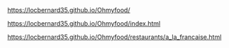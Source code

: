 


https://locbernard35.github.io/Ohmyfood/

https://locbernard35.github.io/Ohmyfood/index.html

https://locbernard35.github.io/Ohmyfood/restaurants/a_la_francaise.html